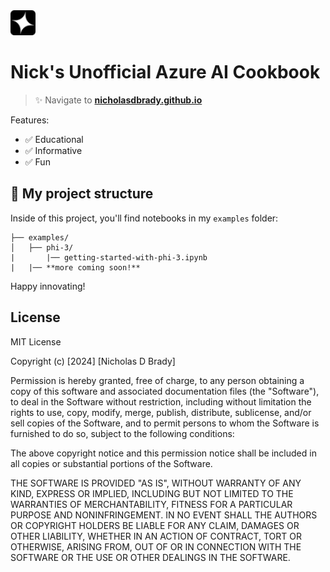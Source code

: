 <img src="https://github.com/nicholasdbrady/cookbook/blob/main/public/favicon.svg?raw=true" width="40" height="40">

# Nick's Unofficial Azure AI Cookbook

> ✨ Navigate to **[nicholasdbrady.github.io](https://nicholasdbrady.github.io/cookbook/)**

Features:

- ✅ Educational
- ✅ Informative
- ✅ Fun

## 🚀 My project structure

Inside of this project, you'll find notebooks in my `examples` folder:

```text
├── examples/
│   ├── phi-3/
|       |── getting-started-with-phi-3.ipynb
|   |── **more coming soon!**
```

Happy innovating!

## License

MIT License

Copyright (c) [2024] [Nicholas D Brady]

Permission is hereby granted, free of charge, to any person obtaining a copy
of this software and associated documentation files (the "Software"), to deal
in the Software without restriction, including without limitation the rights
to use, copy, modify, merge, publish, distribute, sublicense, and/or sell
copies of the Software, and to permit persons to whom the Software is
furnished to do so, subject to the following conditions:

The above copyright notice and this permission notice shall be included in all
copies or substantial portions of the Software.

THE SOFTWARE IS PROVIDED "AS IS", WITHOUT WARRANTY OF ANY KIND, EXPRESS OR
IMPLIED, INCLUDING BUT NOT LIMITED TO THE WARRANTIES OF MERCHANTABILITY,
FITNESS FOR A PARTICULAR PURPOSE AND NONINFRINGEMENT. IN NO EVENT SHALL THE
AUTHORS OR COPYRIGHT HOLDERS BE LIABLE FOR ANY CLAIM, DAMAGES OR OTHER
LIABILITY, WHETHER IN AN ACTION OF CONTRACT, TORT OR OTHERWISE, ARISING FROM,
OUT OF OR IN CONNECTION WITH THE SOFTWARE OR THE USE OR OTHER DEALINGS IN THE
SOFTWARE.